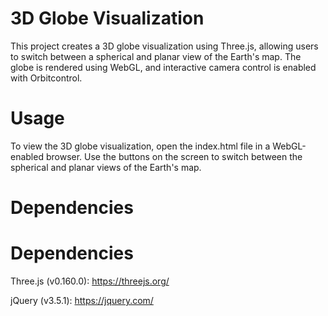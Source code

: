 
# 3D Globe Visualization

This project creates a 3D globe visualization using Three.js, allowing users to switch between a spherical and planar view of the Earth's map. The globe is rendered using WebGL, and interactive camera control is enabled with Orbitcontrol.

# Usage

To view the 3D globe visualization, open the index.html file in a WebGL-enabled browser. Use the buttons on the screen to switch between the spherical and planar views of the Earth's map.

# Dependencies

# Dependencies
Three.js (v0.160.0): https://threejs.org/

jQuery (v3.5.1): https://jquery.com/

